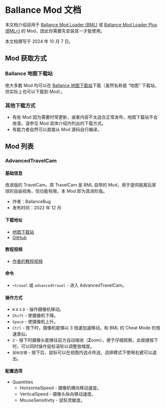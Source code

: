 # Ballance Mod 文档

本文档介绍适用于 [Ballance Mod Loader (BML)](https://github.com/Gamepiaynmo/BallanceModLoader) 或 [Ballance Mod Loader Plus (BML+)](https://github.com/doyaGu/BallanceModLoaderPlus) 的 Mod，因此你需要先安装其一才能使用。

本文档撰写于 2024 年 10 月 7 日。

## Mod 获取方式

### Ballance 地图下载站

绝大多数 Mod 均可以在 [Ballance 地图下载站](http://ballancemaps.ysepan.com)下载（虽然名称是 “地图” 下载站，但实际上也可以下载到 Mod）。

### 其他下载方式

- 有些 Mod 因为需要时常更新，或者内容不太适合正常发布，地图下载站不会收录。请参见 Mod 具体介绍内列出的下载方式。
- 有能力者自然可以直接从 Mod 源码自行编译。

## Mod 列表

### AdvancedTravelCam

#### 基础信息

改进版的 TravelCam。原 TravelCam 是 BML 自带的 Mod，用于提供脱离玩家球的自由视角，但功能有限。本 Mod 即为其进阶版。

- 作者：BallanceBug
- 发布时间：2022 年 12 月

#### 下载地址

- [地图下载站](#ballance-地图下载站)
- [GitHub](https://github.com/Xenapte/MyBMLMods)

#### 教程视频

- [作者的教程视频](https://www.bilibili.com/video/BV1XN411m7a5/)

#### 命令

- `+travel` 或 `advancedtravel` - 进入 AdvancedTravelCam。

#### 操作方式

- `W` `A` `S` `D` - 操作摄像机移动。
- `Shift` - 使摄像机下降。
- `Space` - 使摄像机上升。
- `Ctrl` - 按下时，摄像机能够以 3 倍速加速移动。和 BML 的 Cheat Mode 的倍速类似。
- `Z` - 按下时摄像头能够往前方自动缩进（**Z**oom），便于仔细观察。此按键按下时，可以同时操作鼠标滚轮以调整放缩度。
- `鼠标左键` - 按下后，鼠标可以在视图内选点传送。选择模式下使用右键可以退出。

#### 配置选项

- Quantities
  * HorizontalSpeed - 摄像机横向移动速度。
  * VerticalSpeed - 摄像头纵向移动速度。
  * MouseSensitivity - 鼠标灵敏度。
  
